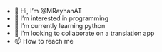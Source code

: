 - 👋 Hi, I’m @MRayhanAT
- 👀 I’m interested in programming
- 🌱 I’m currently learning python
- 💞️ I’m looking to collaborate on a translation app
- 📫 How to reach me 

<!---
MRayhanAT/MRayhanAT is a ✨ special ✨ repository because its `README.md` (this file) appears on your GitHub profile.
You can click the Preview link to take a look at your changes.
--->
